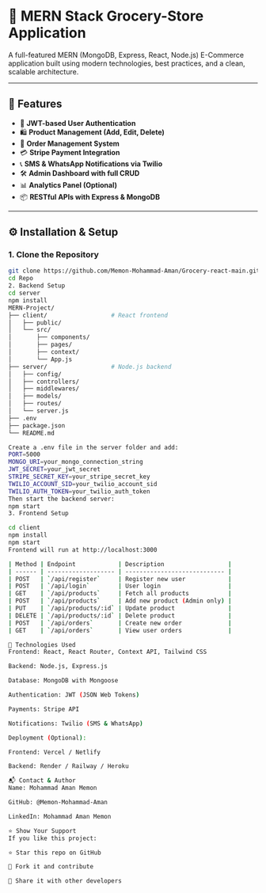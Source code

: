 # 🧩 MERN Stack Grocery-Store Application

A full-featured MERN (MongoDB, Express, React, Node.js) E-Commerce application built using modern technologies, best practices, and a clean, scalable architecture.

---

## 🚀 Features

- 🔐 **JWT-based User Authentication**
- 🛍️ **Product Management (Add, Edit, Delete)**
- 🧾 **Order Management System**
- 💳 **Stripe Payment Integration**
- 📞 **SMS & WhatsApp Notifications via Twilio**
- 🛠️ **Admin Dashboard with full CRUD**
- 📊 **Analytics Panel (Optional)**
- 📦 **RESTful APIs with Express & MongoDB**

---



## ⚙️ Installation & Setup

### 1. Clone the Repository

```bash
git clone https://github.com/Memon-Mohammad-Aman/Grocery-react-main.git
cd Repo
2. Backend Setup
cd server
npm install
MERN-Project/
├── client/                  # React frontend
│   ├── public/
│   └── src/
│       ├── components/
│       ├── pages/
│       ├── context/
│       └── App.js
├── server/                  # Node.js backend
│   ├── config/
│   ├── controllers/
│   ├── middlewares/
│   ├── models/
│   ├── routes/
│   └── server.js
├── .env
├── package.json
└── README.md

Create a .env file in the server folder and add:
PORT=5000
MONGO_URI=your_mongo_connection_string
JWT_SECRET=your_jwt_secret
STRIPE_SECRET_KEY=your_stripe_secret_key
TWILIO_ACCOUNT_SID=your_twilio_account_sid
TWILIO_AUTH_TOKEN=your_twilio_auth_token
Then start the backend server:
npm start
3. Frontend Setup

cd client
npm install
npm start
Frontend will run at http://localhost:3000

| Method | Endpoint            | Description                  |
| ------ | ------------------- | ---------------------------- |
| POST   | `/api/register`     | Register new user            |
| POST   | `/api/login`        | User login                   |
| GET    | `/api/products`     | Fetch all products           |
| POST   | `/api/products`     | Add new product (Admin only) |
| PUT    | `/api/products/:id` | Update product               |
| DELETE | `/api/products/:id` | Delete product               |
| POST   | `/api/orders`       | Create new order             |
| GET    | `/api/orders`       | View user orders             |

🧰 Technologies Used
Frontend: React, React Router, Context API, Tailwind CSS

Backend: Node.js, Express.js

Database: MongoDB with Mongoose

Authentication: JWT (JSON Web Tokens)

Payments: Stripe API

Notifications: Twilio (SMS & WhatsApp)

Deployment (Optional):

Frontend: Vercel / Netlify

Backend: Render / Railway / Heroku

📬 Contact & Author
Name: Mohammad Aman Memon

GitHub: @Memon-Mohammad-Aman

LinkedIn: Mohammad Aman Memon

⭐️ Show Your Support
If you like this project:

⭐️ Star this repo on GitHub

🍴 Fork it and contribute

📢 Share it with other developers



